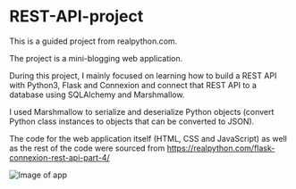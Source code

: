 # REST-API-project

This is a guided project from realpython.com.

The project is a mini-blogging web application.

During this project, I mainly focused on learning how to build a REST API with Python3, Flask and Connexion and connect that REST API to a database using SQLAlchemy and Marshmallow. 

I used Marshmallow to serialize and deserialize Python objects (convert Python class instances to objects that can be converted to JSON).

The code for the web application itself (HTML, CSS and JavaScript) as well as the rest of the code were sourced from https://realpython.com/flask-connexion-rest-api-part-4/

![Image of app](https://files.realpython.com/media/people_page_after.007a76786496.png)

